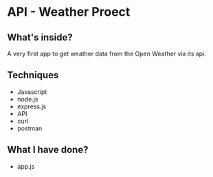 # API - Weather Proect

## What's inside?

A very first app to get weather data from the Open Weather via its api.

## Techniques

- Javascript
- node.js
- express.js
- API
- curl
- postman

## What I have done?

- app.js


